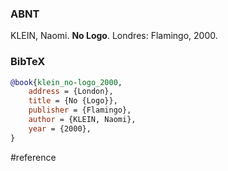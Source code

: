 ### ABNT
KLEIN, Naomi. **No Logo**. Londres: Flamingo, 2000.

### BibTeX
```bibtex
@book{klein_no-logo_2000,
	address = {London},
	title = {No {Logo}},
	publisher = {Flamingo},
	author = {KLEIN, Naomi},
	year = {2000},
}
```

#reference